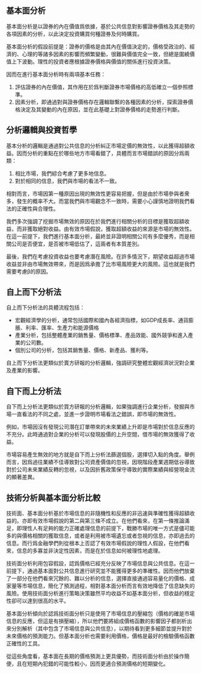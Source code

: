 ## 基本面分析

基本面分析是以證券的內在價值爲依據，基於公共信息對影響證券價格及其走勢的各項因素的分析，以此決定投資購買何種證券及何時購買。

基本面分析的假設前提是：證券的價格是由其內在價值決定的，價格受政治的、經濟的、心理的等諸多因素的影響而頻繁變動，很難與價值完全一致，但總是圍繞價值上下波動。理性的投資者應根據證券價格與價值的關係進行投資決策。

因而在進行基本面分析時有兩項基本任務：

1. 評估證券的內在價值，其作用在於爲判斷證券市場價格的高低確立一個參照標準。
2. 因素分析，即通過對與證券價格存在邏輯聯繫的各種因素的分析，探索證券價格決定及其變動的內在原因，並在此基礎上對證券價格的走勢進行判斷。

## 分析邏輯與投資哲學

基本分析的邏輯是通過對公共信息的分析糾正市場定價的無效性，以此獲得超額收益。因而分析的重點在於哪些地方市場看錯了，具體而言市場錯誤的原因分爲兩類：

1. 相比市場，我們綜合考慮了更多地信息。
2. 對於相同的信息，我們與市場的看法不一致。

相對而言，市場因第一種原因出現的無效性更容易把握，但是由於市場參與者衆多，發生的概率不大。而當我們與市場觀念不一致時，需要小心謹慎地證明我們看法的正確性與合理性。

我們多次強調了挖掘市場無效的原因在於我們進行相關分析的目標是獲取超額收益，而非獲取絕對收益。由有效市場假說，獲取超額收益的來源是市場的無效性。在這一前提下，我們進行基本面分析，最終並非證明相關公司有多麼優秀，而是相關公司是否便宜，是否被市場低估了，這兩者有本質差別。

最後，我們在考慮投資收益也要考慮潛在風險。在許多情況下，期望收益超過市場收益並非由市場無效帶來，而是因爲承擔了比市場風險更大的風險。這也就是我們需要考慮β的原因。

## 自上而下分析法

自上而下分析法的具體流程包括：

* 宏觀經濟學的分析，通常包括國際和國內各經濟指標，如GDP成長率、通貨膨脹、利率、匯率、生產力和能源價格
* 產業分析，包括整體產業的銷售量、價格標準、產品效能、國外競爭和進入產業的公司數。
* 個別公司的分析，包括其銷售量、價格、新產品、獲利等。

自上而下分析法更類似於賣方研報的分析邏輯，強調研究整體宏觀經濟狀況對企業及產業的影響。

## 自下而上分析法

自下而上分析法更類似於買方研報的分析邏輯，如果強調進行企業分析，發掘與市場一直看法的不同之處，並進一步證明市場看法之錯誤，即市場的無效性。

例如，市場因沒有發現公司潛在訂單帶來的未來業績上升即是市場對於信息反應的不充分。此時通過對企業的分析可以發現股價的上升空間，借市場的無效獲得了收益。

市場容易產生無效的地方就是自下而上分析法篩選個股，選擇切入點的角度。舉例而言，因爲過往業績不佳導致對公司資產價值的忽視，因現階段產業週期低谷導致對於公司未來業績反轉的忽視，以及因折舊政策保守導致的實際業績與經營現金流的顯著差異。

## 技術分析與基本面分析比較

技術面、基本面分析基於市場信息的非隨機性和反應的非迅速與準確性獲得超額收益的。亦即有效市場假說的第二與第三條不成立。在他們看來，在第一條推論滿足，即理性人有足夠的能力正確處理信息的前提下，戰勝市場的唯一方式是儘可能多的與價格相關的獲取信息，或者是利用被市場遺忘或者忽視的信息，亦即過去的信息。而行爲金融學們則從根本上否認了有效市場假說的理性人假設，在他們看來，信息的多寡並非決定性因素，而是在於信息如何被理性地處理。

技術面分析利用包容假設，認爲價格已經充分反映了市場信息與公共信息。在這一前提下，通過基本面對公共信息進行研究並不能獲得更多的準確性。因而他們放棄了一部分在他們看來冗餘的、難以分析的信息，選擇直接通過容易量化的價格、成家量等市場信息，簡化了預測過程，相對基本面分析而言有效地降低了信息缺失的風險。使用技術面分析進行策略決策雖然平均收益不如基本面分析，但收益的穩定性卻可以達到很高的水平。

基本面分析傾向於認爲技術面分析只是使用了市場信息的壓縮包（價格的確是市場信息的反應，但這是有損壓縮），所以他們要將組成價格函數的影響因子都剖析出來分別解析（其中包含了市場信息與公共信息），以期待看到更多細節並提升對於未來價格的預測能力。但基本面分析也需要利用價格，價格是最好的檢驗價格函數正確性的工具。

從這些角度看，基本面在長期的價格預測上更具優勢，而技術面分析由於操作簡便，且在短期內犯錯的可能性較小，因而更適合預測價格的短期變化。

